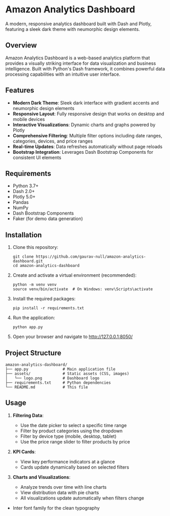 # Amazon Analytics Dashboard

A modern, responsive analytics dashboard built with Dash and Plotly, featuring a sleek dark theme with neumorphic design elements.

## Overview

Amazon Analytics Dashboard is a web-based analytics platform that provides a visually striking interface for data visualization and business intelligence. Built with Python's Dash framework, it combines powerful data processing capabilities with an intuitive user interface.

## Features

- **Modern Dark Theme**: Sleek dark interface with gradient accents and neumorphic design elements
- **Responsive Layout**: Fully responsive design that works on desktop and mobile devices
- **Interactive Visualizations**: Dynamic charts and graphs powered by Plotly
- **Comprehensive Filtering**: Multiple filter options including date ranges, categories, devices, and price ranges
- **Real-time Updates**: Data refreshes automatically without page reloads
- **Bootstrap Integration**: Leverages Dash Bootstrap Components for consistent UI elements

## Requirements

- Python 3.7+
- Dash 2.0+
- Plotly 5.0+
- Pandas
- NumPy
- Dash Bootstrap Components
- Faker (for demo data generation)

## Installation

1. Clone this repository:
   ```
   git clone https://github.com/gaurav-null/amazon-analytics-dashboard.git
   cd amazon-analytics-dashboard
   ```

2. Create and activate a virtual environment (recommended):
   ```
   python -m venv venv
   source venv/bin/activate  # On Windows: venv\Scripts\activate
   ```

3. Install the required packages:
   ```
   pip install -r requirements.txt
   ```

4. Run the application:
   ```
   python app.py
   ```

5. Open your browser and navigate to http://127.0.0.1:8050/

## Project Structure

```
amazon-analytics-dashboard/
├── app.py               # Main application file
├── assets/              # Static assets (CSS, images)
│   └── logo.png         # Dashboard logo
├── requirements.txt     # Python dependencies
└── README.md            # This file
```

## Usage

1. **Filtering Data**:
   - Use the date picker to select a specific time range
   - Filter by product categories using the dropdown
   - Filter by device type (mobile, desktop, tablet)
   - Use the price range slider to filter products by price

2. **KPI Cards**:
   - View key performance indicators at a glance
   - Cards update dynamically based on selected filters

3. **Charts and Visualizations**:
   - Analyze trends over time with line charts
   - View distribution data with pie charts
   - All visualizations update automatically when filters change

- Inter font family for the clean typography
